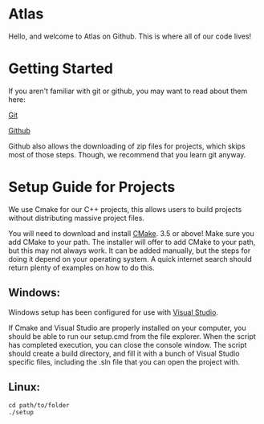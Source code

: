# Atlas

Hello, and welcome to Atlas on Github.
This is where all of our code lives!

# Getting Started

If you aren't familiar with git or github, you may want to read about them here:

[Git](https://git-scm.com/book/en/v1/Getting-Started)

[Github](https://github.com/getting-started)


Github also allows the downloading of zip files for projects, which skips most of those steps.
Though, we recommend that you learn git anyway.

# Setup Guide for Projects

We use Cmake for our C++ projects, this allows users to build projects without distributing massive project files.

You will need to download and install [CMake](https://cmake.org/download/). 3.5 or above!
Make sure you add CMake to your path. The installer will offer to add CMake to your path, but this may not always work.
It can be added manually, but the steps for doing it depend on your operating system.
A quick internet search should return plenty of examples on how to do this.

## Windows:

Windows setup has been configured for use with [Visual Studio](https://www.visualstudio.com/vs/community/).

If Cmake and Visual Studio are properly installed on your computer, you should be able to run our setup.cmd from the file explorer.
When the script has completed execution, you can close the console window.
The script should create a build directory, and fill it with a bunch of Visual Studio specific files, including the .sln file that you can open the project with.

## Linux:

```
cd path/to/folder
./setup
```
